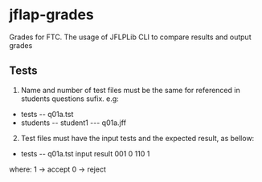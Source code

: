 # jflap-grades
Grades for FTC. The usage of JFLPLib CLI to compare results and output grades

## Tests

1. Name and number of test files must be the same for referenced in students questions sufix.
e.g:
- tests
-- q01a.tst 
- students
-- student1
--- q01a.jff

2. Test files must have the input tests and the expected result, as bellow:
- tests
-- q01a.tst
input	result
001	0
110	1

where:
1 -> accept
0 -> reject

